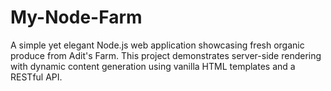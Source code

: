 # My-Node-Farm
A simple yet elegant Node.js web application showcasing fresh organic produce from Adit's Farm. This project demonstrates server-side rendering with dynamic content generation using vanilla HTML templates and a RESTful API.
